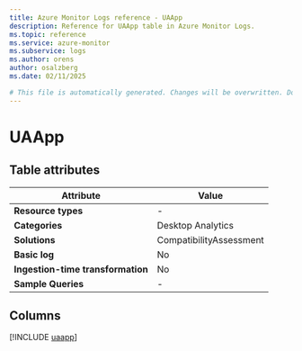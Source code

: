 ```yaml
---
title: Azure Monitor Logs reference - UAApp
description: Reference for UAApp table in Azure Monitor Logs.
ms.topic: reference
ms.service: azure-monitor
ms.subservice: logs
ms.author: orens
author: osalzberg
ms.date: 02/11/2025

# This file is automatically generated. Changes will be overwritten. Do not change this file directly.
---
```


# UAApp




## Table attributes

|Attribute|Value|
|---|---|
|**Resource types**|-|
|**Categories**|Desktop Analytics|
|**Solutions**| CompatibilityAssessment|
|**Basic log**|No|
|**Ingestion-time transformation**|No|
|**Sample Queries**|-|



## Columns
  
[!INCLUDE [uaapp](~/reusable-content/ce-skilling/azure/includes/azure-monitor/reference/tables/uaapp-include.md)]

